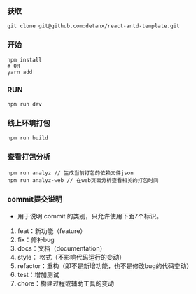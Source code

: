 ### 获取
```
git clone git@github.com:detanx/react-antd-template.git
```
### 开始
```
npm install
# OR
yarn add
```
### RUN
```
npm run dev
```
### 线上环境打包
```
npm run build
```
### 查看打包分析
```
npm run analyz // 生成当前打包的依赖文件json
npm run analyz-web // 在web页面分析查看相关的打包时间
```
### commit提交说明
- 用于说明 commit 的类别，只允许使用下面7个标识。

1. feat：新功能（feature）
2. fix：修补bug
3. docs：文档（documentation）
4. style： 格式（不影响代码运行的变动）
5. refactor：重构（即不是新增功能，也不是修改bug的代码变动）
6. test：增加测试
7. chore：构建过程或辅助工具的变动
